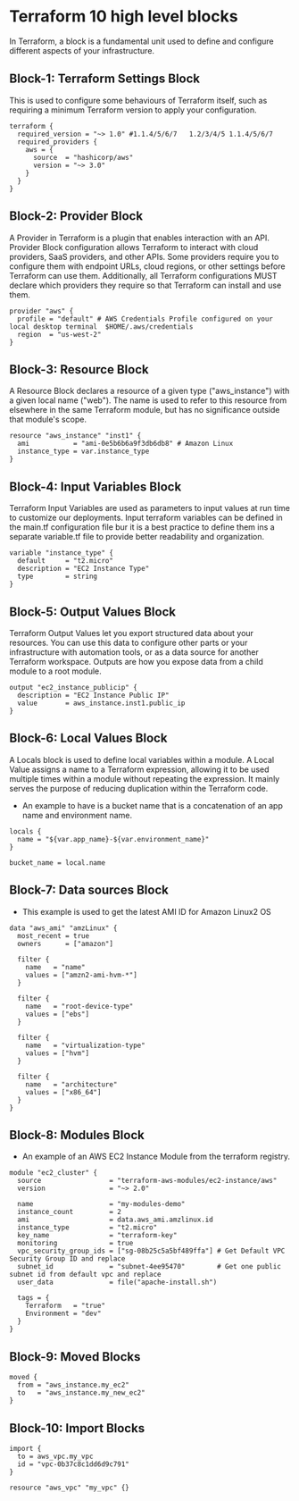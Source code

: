 # Terraform 10 high level blocks
In Terraform, a block is a fundamental unit used to define and configure
different aspects of your infrastructure.

## Block-1: **Terraform Settings Block**
This is used to configure some behaviours of Terraform itself,
such as requiring a minimum Terraform version to apply your configuration.
```
terraform {
  required_version = "~> 1.0" #1.1.4/5/6/7   1.2/3/4/5 1.1.4/5/6/7
  required_providers {
    aws = {
      source  = "hashicorp/aws"
      version = "~> 3.0"
    }
  }
}
```


## Block-2: **Provider Block**
A Provider in Terraform is a plugin that enables interaction with an API.
Provider Block configuration allows Terraform to interact with cloud providers, SaaS providers,
and other APIs.
Some providers require you to configure them with endpoint URLs, cloud regions, or other
settings before Terraform can use them.
Additionally, all Terraform configurations MUST declare which providers they require
so that Terraform can install and use them.
```
provider "aws" {
  profile = "default" # AWS Credentials Profile configured on your local desktop terminal  $HOME/.aws/credentials
  region  = "us-west-2"
}
```

## Block-3: **Resource Block**
A Resource Block declares a resource of a given type ("aws_instance") with a given local name ("web").
The name is used to refer to this resource from elsewhere in the same Terraform module,
but has no significance outside that module's scope.
```
resource "aws_instance" "inst1" {
  ami           = "ami-0e5b6b6a9f3db6db8" # Amazon Linux
  instance_type = var.instance_type
}
```

## Block-4: **Input Variables Block**
Terraform Input Variables are used as parameters to input values at run time to customize our
deployments. Input terraform variables can be defined in the main.tf configuration file bur it
is a best practice to define them ins a separate variable.tf file to provide better readability
and organization.
```
variable "instance_type" {
  default     = "t2.micro"
  description = "EC2 Instance Type"
  type        = string
}
```

## Block-5: **Output Values Block**
Terraform Output Values let you export structured data about your resources.
You can use this data to configure other parts or your infrastructure with automation tools,
or as a data source for another Terraform workspace. Outputs are how you expose data
from a child module to a root module.
```
output "ec2_instance_publicip" {
  description = "EC2 Instance Public IP"
  value       = aws_instance.inst1.public_ip
}
```

## Block-6: **Local Values Block**
A Locals block is used to define local variables within a module.
A Local Value assigns a name to a Terraform expression, allowing it to be used multiple times
within a module without repeating the expression.
It mainly serves the purpose of reducing duplication within the Terraform code.
 - An example to have is a bucket name that is a concatenation of an app name and environment name.
```
locals {
  name = "${var.app_name}-${var.environment_name}"
}

bucket_name = local.name
```

## Block-7: **Data sources Block**
 - This example is used to get the latest AMI ID for Amazon Linux2 OS
```
data "aws_ami" "amzLinux" {
  most_recent = true
  owners      = ["amazon"]

  filter {
    name   = "name"
    values = ["amzn2-ami-hvm-*"]
  }

  filter {
    name   = "root-device-type"
    values = ["ebs"]
  }

  filter {
    name   = "virtualization-type"
    values = ["hvm"]
  }

  filter {
    name   = "architecture"
    values = ["x86_64"]
  }
}
```

## Block-8: **Modules Block**
- An example of an AWS EC2 Instance Module from the terraform registry.
```
module "ec2_cluster" {
  source                 = "terraform-aws-modules/ec2-instance/aws"
  version                = "~> 2.0"

  name                   = "my-modules-demo"
  instance_count         = 2
  ami                    = data.aws_ami.amzlinux.id
  instance_type          = "t2.micro"
  key_name               = "terraform-key"
  monitoring             = true
  vpc_security_group_ids = ["sg-08b25c5a5bf489ffa"] # Get Default VPC Security Group ID and replace
  subnet_id              = "subnet-4ee95470"        # Get one public subnet id from default vpc and replace
  user_data              = file("apache-install.sh")

  tags = {
    Terraform   = "true"
    Environment = "dev"
  }
}
```

## Block-9: **Moved Blocks**
```
moved {
  from = "aws_instance.my_ec2"
  to   = "aws_instance.my_new_ec2"
}
```

## Block-10: **Import Blocks**
```
import {
  to = aws_vpc.my_vpc
  id = "vpc-0b37c8c1dd6d9c791"
}

resource "aws_vpc" "my_vpc" {}
```

